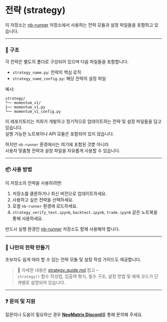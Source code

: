 # 전략 (strategy)

이 저장소는 [nb-runner](https://github.com/NeoMatrixAI/nb-runner) 저장소에서 사용하는 전략 모듈과 설정 파일들을 포함하고 있습니다.

---

### 📁 구조

각 전략은 별도의 폴더로 구성되어 있으며 다음 파일들을 포함합니다:
- `strategy_name.py`: 전략의 핵심 로직
- `strategy_name_config.py`: 해당 전략의 설정 파일

예시:

```
strategy/
└── momentum_v1/
├── momentum_v1.py
└── momentum_v1_config.py
```

이 레포지토리는 저희가 개발하고 정기적으로 업데이트하는 전략 및 설정 파일들을 담고 있습니다.  
실행 가능한 노트북이나 API 모듈은 포함되어 있지 않습니다.

하지만 `nb-runner` 환경에서는 여기에 포함된 것뿐 아니라  
사용자 맞춤형 전략과 설정 파일을 자유롭게 사용할 수 있습니다.

---

### 📦 사용 방법

이 저장소의 전략을 사용하려면:
1. 저장소를 클론하거나 최신 버전으로 업데이트하세요.
2. 사용하고 싶은 전략을 선택하세요.
3. 로컬 `nb-runner` 환경에 로드하세요.
4. `strategy_verify_test.ipynb`, `backtest.ipynb`, `trade.ipynb` 같은 노트북을 통해 사용하세요.

반드시 실행 환경인 [nb-runner](https://github.com/NeoMatrixAI/nb-runner) 저장소도 함께 사용해야 합니다.

---

### 🧩 나만의 전략 만들기

초보자도 쉽게 따라 할 수 있는 전략 모듈 및 설정 작성 가이드도 제공합니다.

> 📘 자세한 내용은 [strategy_guide.md](./strategy/README_KOR.md) 참고 –  
> `strategy()` 함수 작성법, 입출력 형식, 필수 구조, 설정 방법 및 예제 코드가 단계별로 설명되어 있습니다.

---

### ❓ 문의 및 지원

질문이나 도움이 필요하신 경우 [**NeoMatrix Discord**](https://discord.gg/n6tMdrse)를 통해 문의해 주세요.
